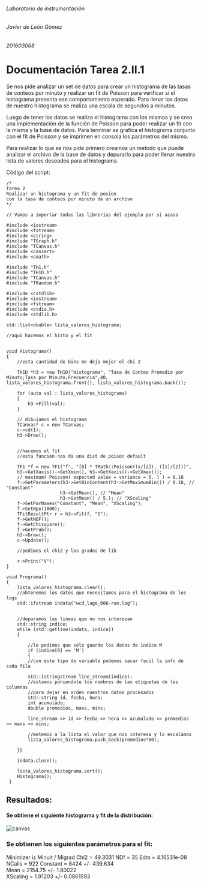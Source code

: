 ###### Laboratorio de instrumentación
###### Javier de León Gómez
###### 201603068


# Documentación Tarea 2.II.1


Se nos pide analizar un set de datos para crear un histograma de las tasas de conteos por minuto y realizar un fit de Poisson para verificar si el histograma presenta ese comportamiento esperado. Para llenar los datos de nuestro histograma se realiza una escala de segundos a minutos.

Luego de tener los datos se realiza el histograma con los mismos y se crea una implementación de la función de Poisson para poder realizar un fit con la misma y la base de datos. Para terminar se grafica el histograma conjunto con el fit de Poisson y se imprimen en consola los parámetros del mismo.


Para realizar lo que se nos pide primero creamos un metodo que puede analizar el archivo de la base de datos y depurarlo para poder llenar nuestra lista de valores deseados para el histograma.


Código del script:


    /*
    Tarea 2
    Realizar un histograma y un fit de posion
    con la tasa de conteos por minuto de un archivo
    */

    // Vamos a importar todas las librerias del ejemplo por si acaso

    #include <iostream>
    #include <fstream>
    #include <string>
    #include "TGraph.h"
    #include "TCanvas.h"
    #include <cassert>
    #include <cmath>

    #include "TH1.h"
    #include "TH1D.h"
    #include "TCanvas.h"
    #include "TRandom.h"

    #include <cstdlib>
    #include <iostream>
    #include <fstream>
    #include <stdio.h>
    #include <stdlib.h>

    std::list<double> lista_valores_histograma;

    //aqui hacemos el histo y el fit


    void Histograma()
    {
        //esta cantidad de bins me deja mejor el chi 2

        TH1D *h3 = new TH1D("Histograma", "Tasa de Conteo Promedio por Minuto;Tasa por Minuto;Frecuencia",40, lista_valores_histograma.front(), lista_valores_histograma.back());

        for (auto val : lista_valores_histograma)
        {
            h3->Fill(val);
        }

        // dibujamos el histograma
        TCanvas* c = new TCanvas;
        c->cd(1);
        h3->Draw();


        //hacemos el fit 
        //esta funcion nos da una dist de poison default

        TF1 *f = new TF1("f", "[0] * TMath::Poisson((x/[2]), ([1]/[2]))",
        h3->GetXaxis()->GetXmin(), h3->GetXaxis()->GetXmax());
        // maximum( Poisson( expected value = variance = 5. ) ) = 0.18
        f->SetParameters(h3->GetBinContent(h3->GetMaximumBin()) / 0.18, // "Constant"
                        h3->GetMean(), // "Mean"
                        h3->GetMean() / 5.); // "XScaling"
        f->SetParNames("Constant", "Mean", "XScaling");
        f->SetNpx(1000);
        TFitResultPtr r = h3->Fit(f, "S"); 
        f->GetNDF();
        f->GetChisquare();
        f->GetProb();
        h3->Draw();
        c->Update();

        //pedimos el chi2 y los grados de lib

        r->Print("V");
    }

    void Programa()
    {
        lista_valores_histograma.clear();
        //obtenemos los datos que necesitamos para el histograma de los logs
        std::ifstream indata("wcd_lago_006-run.log");


        //depuramos las lineas que no nos interezan
        std::string indice;
        while (std::getline(indata, indice))
        {

            //le pedimos que solo guarde los datos de indice M
            if (indice[0] == 'M')
            {
            //con este tipo de variable podemos sacar facil la info de cada fila

            std::istringstream line_stream(indice);
            //estamos poniendole los nombres de las etiquetas de las columnas
            //para dejar en orden nuestros datos procesados
            std::string id, fecha, hora;
            int acumulado;
            double promedios, maxs, mins;

            line_stream >> id >> fecha >> hora >> acumulado >> promedios >> maxs >> mins; 

            //metemos a la lista el valor que nos interesa y lo escalamos
            lista_valores_histograma.push_back(promedios*60);

        }}    

        indata.close();

        lista_valores_histograma.sort();
        Histograma();
     }
     
 ## Resultados:
 
 #### Se obtiene el siguiente histograma y fit de la distribución:
 

 ![canvas](https://user-images.githubusercontent.com/100542213/232902143-f34f9c5a-8f5e-4d94-9273-8f1a1c8c6f84.png)

 ### Se obtienen los siguientes parámetros para el fit:
 

Minimizer is Minuit / Migrad
Chi2                      =      49.3031
NDf                       =           35
Edm                       =  4.16531e-08
NCalls                    =          922
Constant                  =         8424   +/-   439.634     
Mean                      =      2154.75   +/-   1.80022     
XScaling                  =      1.91203   +/-   0.0861593   


 
 
